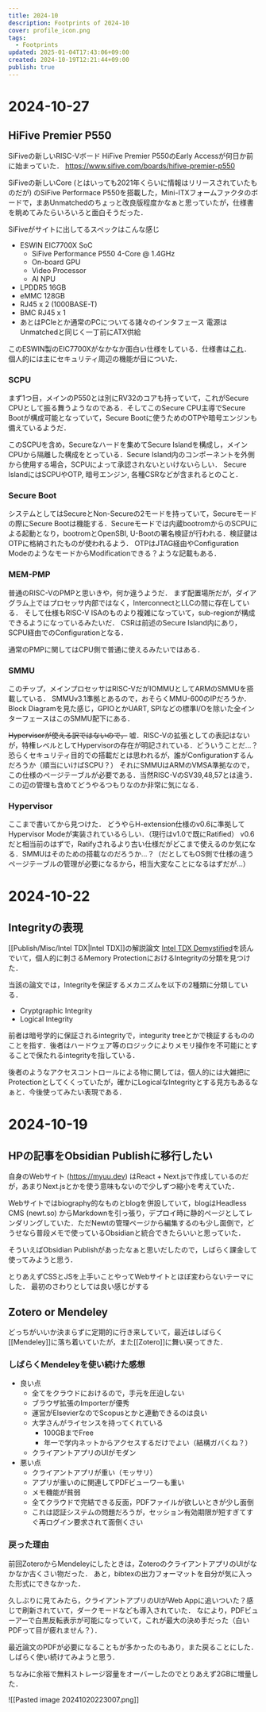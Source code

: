 ```yaml
---
title: 2024-10
description: Footprints of 2024-10
cover: profile_icon.png
tags:
  - Footprints
updated: 2025-01-04T17:43:06+09:00
created: 2024-10-19T12:21:44+09:00
publish: true
---
```

# 2024-10-27
## HiFive Premier P550
SiFiveの新しいRISC-Vボード HiFive Premier P550のEarly Accessが何日か前に始まっていた．
https://www.sifive.com/boards/hifive-premier-p550

SiFiveの新しいCore (とはいっても2021年くらいに情報はリリースされていたものだが) のSiFive Performace P550を搭載した，Mini-ITXフォームファクタのボードで，まあUnmatchedのちょっと改良版程度かなぁと思っていたが，仕様書を眺めてみたらいろいろと面白そうだった．

SiFiveがサイトに出してるスペックはこんな感じ
- ESWIN EIC7700X SoC
    - SiFive Performance P550 4-Core @ 1.4GHz
    - On-board GPU
    - Video Processor
    - AI NPU
- LPDDR5 16GB
- eMMC 128GB
- RJ45 x 2 (1000BASE-T)
- BMC RJ45 x 1
- あとはPCIeとか通常のPCについてる諸々のインタフェース
電源はUnmatchedと同じく一丁前にATX供給

このESWIN製のEIC7700Xがなかなか面白い仕様をしている．仕様書は[これ](https://www.sifive.com/document-file/eic7700x-datasheet)．
個人的には主にセキュリティ周辺の機能が目についた．

### SCPU
まず1つ目，メインのP550とは別にRV32のコアも持っていて，これがSecure CPUとして振る舞うようなのである．そしてこのSecure CPU主導でSecure Bootが構成可能となっていて，Secure Bootに使うためのOTPや暗号エンジンも備えているようだ．

このSCPUを含め，Secureなハードを集めてSecure Islandを構成し，メインCPUから隔離した構成をとっている．Secure Island内のコンポーネントを外側から使用する場合，SCPUによって承認されないといけないらしい．
Secure IslandにはSCPUやOTP, 暗号エンジン, 各種CSRなどが含まれるとのこと．

### Secure Boot
システムとしてはSecureとNon-Secureの2モードを持っていて，Secureモードの際にSecure Bootは機能する．Secureモードでは内蔵bootromからのSCPUによる起動となり，bootromとOpenSBI, U-Bootの署名検証が行われる．検証鍵はOTPに格納されたものが使われるよう．
OTPはJTAG経由やConfiguration ModeのようなモードからModificationできる？ような記載もある．

### MEM-PMP
普通のRISC-VのPMPと思いきや，何か違うようだ．
まず配置場所だが，ダイアグラム上ではプロセッサ内部ではなく，InterconnectとLLCの間に存在している．
そして仕様もRISC-V ISAのものより複雑になっていて，sub-regionが構成できるようになっているみたいだ．
CSRは前述のSecure Island内にあり，SCPU経由でのConfigurationとなる．

通常のPMPに関してはCPU側で普通に使えるみたいではある．

### SMMU
このチップ，メインプロセッサはRISC-VだがIOMMUとしてARMのSMMUを搭載している．
SMMUv3.1準拠とあるので，おそらくMMU-600のIPだろうか．
Block Diagramを見た感じ，GPIOとかUART, SPIなどの標準I/Oを除いた全インターフェースはこのSMMU配下にある．

~~Hypervisorが使える訳ではないので，~~ 嘘．RISC-Vの拡張としての表記はないが，特権レベルとしてHypervisorの存在が明記されている．どういうことだ…？
恐らくセキュリティ目的での搭載だとは思われるが，誰がConfigurationするんだろうか（順当にいけばSCPU？）
それにSMMUはARMのVMSA準拠なので，この仕様のページテーブルが必要である．当然RISC-VのSV39,48,57とは違う．
この辺の管理も含めてどうやるつもりなのか非常に気になる．

### Hypervisor
ここまで書いてから見つけた．
どうやらH-extension仕様のv0.6に準拠してHypervisor Modeが実装されているらしい．（現行はv1.0で既にRatified）
v0.6だと相当前のはずで，Ratifyされるより古い仕様だがどこまで使えるのか気になる．SMMUはそのための搭載なのだろうか…？（だとしてもOS側で仕様の違うページテーブルの管理が必要になるから，相当大変なことになるはずだが…）

# 2024-10-22
## Integrityの表現
[[Publish/Misc/Intel TDX|Intel TDX]]の解説論文 [Intel TDX Demystified](https://dl.acm.org/doi/10.1145/3652597)を読んでいて，個人的に刺さるMemory ProtectionにおけるIntegrityの分類を見つけた．

当該の論文では，Integrityを保証するメカニズムを以下の2種類に分類している．
- Cryptgraphic Integrity
- Logical Integrity

前者は暗号学的に保証されるintegrityで，integurity treeとかで検証するもののことを指す．後者はハードウェア等のロジックによりメモリ操作を不可能にとすることで保たれるintegrityを指している．

後者のようなアクセスコントロールによる物に関しては，個人的には大雑把にProtectionとしてくくっていたが，確かにLogicalなIntegrityとする見方もあるなぁと．今後使ってみたい表現である．
# 2024-10-19

## HPの記事をObsidian Publishに移行したい
自身のWebサイト (https://myuu.dev) はReact + Next.jsで作成しているのだが，あまりNext.jsとかを使う意味もないので少しずつ縮小を考えていた．

Webサイトではbiography的なものとblogを併設していて，blogはHeadless CMS (newt.so) からMarkdownを引っ張り，デプロイ時に静的ページとしてレンダリングしていた．ただNewtの管理ページから編集するのも少し面倒で，どうせなら普段メモで使っているObsidianと統合できたらいいと思っていた．

そういえばObsidian Publishがあったなぁと思いだしたので，しばらく課金して使ってみようと思う．

とりあえずCSSとJSを上手いことやってWebサイトとほぼ変わらないテーマにした．
最初のさわりとしては良い感じがする

## Zotero or Mendeley
どっちがいいか決まらずに定期的に行き来していて，最近はしばらく[[Mendeley]]に落ち着いていたが，また[[Zotero]]に舞い戻ってきた．

### しばらくMendeleyを使い続けた感想
- 良い点
    - 全てをクラウドにおけるので，手元を圧迫しない
    - ブラウザ拡張のImporterが優秀
    - 運営がElsevierなのでScopusとかと連動できるのは良い
    - 大学さんがライセンスを持ってくれている
        - 100GBまでFree
        - 年一で学内ネットからアクセスするだけでよい（結構ガバくね？）
    - クライアントアプリのUIがモダン
- 悪い点
    - クライアントアプリが重い（モッサリ）
    - アプリが重いのに関連してPDFビューワーも重い
    - メモ機能が貧弱
    - 全てクラウドで完結できる反面，PDFファイルが欲しいときが少し面倒
    - これは認証システムの問題だろうが，セッション有効期限が短すぎてすぐ再ログイン要求されて面倒くさい

### 戻った理由
前回ZoteroからMendeleyにしたときは，ZoteroのクライアントアプリのUIがなかなか古くさい物だった．
あと，bibtexの出力フォーマットを自分が気に入った形式にできなかった．

久しぶりに見てみたら，クライアントアプリのUIがWeb Appに追いついた？感じで刷新されていて，ダークモードなども導入されていた．
なにより，PDFビューアーで白黒反転表示が可能になっていて，これが最大の決め手だった（白いPDFって目が疲れません？）．

最近論文のPDFが必要になることもが多かったのもあり，また戻ることにした．
しばらく使い続けてみようと思う．

ちなみに余裕で無料ストレージ容量をオーバーしたのでとりあえず2GBに増量した．

![[Pasted image 20241020223007.png]]